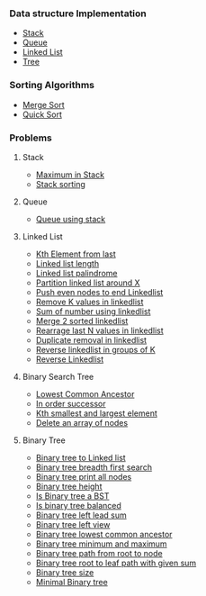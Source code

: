 ### Data structure Implementation
   * [Stack](https://github.com/abnair24/DSandAlgos/tree/master/src/main/java/com/abn/dsalgos/ds/stack)
   * [Queue](https://github.com/abnair24/DSandAlgos/tree/master/src/main/java/com/abn/dsalgos/ds/queue)
   * [Linked List](https://github.com/abnair24/DSandAlgos/tree/master/src/main/java/com/abn/dsalgos/ds/linkedList)
   * [Tree](https://github.com/abnair24/DSandAlgos/tree/master/src/main/java/com/abn/dsalgos/ds/binaryTree)
   
### Sorting Algorithms
   * [Merge Sort](https://github.com/abnair24/DSandAlgos/blob/master/src/main/java/com/abn/dsalgos/sortAlgos/MergeSort.java)
   * [Quick Sort](https://github.com/abnair24/DSandAlgos/blob/master/src/main/java/com/abn/dsalgos/sortAlgos/QuickSort.java)
   
### Problems
   1. Stack
        * [Maximum in Stack](https://github.com/abnair24/DSandAlgos/blob/master/src/main/java/com/abn/dsalgos/challenges/stack/MaxStack.java)
        * [Stack sorting](https://github.com/abnair24/DSandAlgos/blob/master/src/main/java/com/abn/dsalgos/challenges/stack/SortStack.java)
   
   2. Queue
        * [Queue using stack](https://github.com/abnair24/DSandAlgos/blob/master/src/main/java/com/abn/dsalgos/challenges/queue/QueueWithTwoStacks.java)
        
   3. Linked List
        * [Kth Element from last](https://github.com/abnair24/DSandAlgos/blob/master/src/main/java/com/abn/dsalgos/challenges/linkedList/KthFromLastLinkedList.java)
        * [Linked list length](https://github.com/abnair24/DSandAlgos/blob/master/src/main/java/com/abn/dsalgos/challenges/linkedList/LinkedListLength.java)
        * [Linked list palindrome](https://github.com/abnair24/DSandAlgos/blob/master/src/main/java/com/abn/dsalgos/challenges/linkedList/LinkedListPalindrome.java)
        * [Partition linked list around X](https://github.com/abnair24/DSandAlgos/blob/master/src/main/java/com/abn/dsalgos/challenges/linkedList/LinkedListPartitionAroundX.java)
        * [Push even nodes to end Linkedlist](https://github.com/abnair24/DSandAlgos/blob/master/src/main/java/com/abn/dsalgos/challenges/linkedList/LinkedListPushEvenNodesToEnd.java)
        * [Remove K values in linkedlist](https://github.com/abnair24/DSandAlgos/blob/master/src/main/java/com/abn/dsalgos/challenges/linkedList/LinkedListRemoveAllKvalue.java)
        * [Sum of number using linkedlist](https://github.com/abnair24/DSandAlgos/blob/master/src/main/java/com/abn/dsalgos/challenges/linkedList/LinkedListSum.java)
        * [Merge 2 sorted linkedlist](https://github.com/abnair24/DSandAlgos/blob/master/src/main/java/com/abn/dsalgos/challenges/linkedList/MergeSortedLinkedList.java)
        * [Rearrage last N values in linkedlist](https://github.com/abnair24/DSandAlgos/blob/master/src/main/java/com/abn/dsalgos/challenges/linkedList/RearrangeLastN.java)
        * [Duplicate removal in linkedlist](https://github.com/abnair24/DSandAlgos/blob/master/src/main/java/com/abn/dsalgos/challenges/linkedList/RemoveDuplicateLinkedList.java)
        * [Reverse linkedlist in groups of K](https://github.com/abnair24/DSandAlgos/blob/master/src/main/java/com/abn/dsalgos/challenges/linkedList/ReverseInKGroup.java)
        * [Reverse Linkedlist](https://github.com/abnair24/DSandAlgos/blob/master/src/main/java/com/abn/dsalgos/challenges/linkedList/ReverseLinkedListIterative.java)
        
   4. Binary Search Tree
        * [Lowest Common Ancestor](https://github.com/abnair24/DSandAlgos/blob/master/src/main/java/com/abn/dsalgos/challenges/BST/BinarySearchTreeLowestCommonAncestor.java)
        * [In order successor](https://github.com/abnair24/DSandAlgos/blob/master/src/main/java/com/abn/dsalgos/challenges/BST/InOrderSuccessor.java)
        * [Kth smallest and largest element](https://github.com/abnair24/DSandAlgos/blob/master/src/main/java/com/abn/dsalgos/challenges/BST/BinarySearchTreeKthSmallestLargest.java)
        * [Delete an array of nodes](https://github.com/abnair24/DSandAlgos/blob/master/src/main/java/com/abn/dsalgos/challenges/BST/BinarySearchTreeArrayOfNodesDeletion.java)
    
   5. Binary Tree
        * [Binary tree to Linked list](https://github.com/abnair24/DSandAlgos/blob/master/src/main/java/com/abn/dsalgos/challenges/binaryTree/BTtoLinkedListAtDepth.java)
        * [Binary tree breadth first search](https://github.com/abnair24/DSandAlgos/blob/master/src/main/java/com/abn/dsalgos/challenges/binaryTree/BinaryTreeBFS.java)
        * [Binary tree print all nodes](https://github.com/abnair24/DSandAlgos/blob/master/src/main/java/com/abn/dsalgos/challenges/binaryTree/BinaryTreeFullNodes.java)
        * [Binary tree height](https://github.com/abnair24/DSandAlgos/blob/master/src/main/java/com/abn/dsalgos/challenges/binaryTree/BinaryTreeHeight.java)
        * [Is Binary tree a BST](https://github.com/abnair24/DSandAlgos/blob/master/src/main/java/com/abn/dsalgos/challenges/binaryTree/BinaryTreeIsBST.java)
        * [Is binary tree balanced](https://github.com/abnair24/DSandAlgos/blob/master/src/main/java/com/abn/dsalgos/challenges/binaryTree/BinaryTreeIsBalanced.java)
        * [Binary tree left lead sum](https://github.com/abnair24/DSandAlgos/blob/master/src/main/java/com/abn/dsalgos/challenges/binaryTree/BinaryTreeLeftLeafSum.java)
        * [Binary tree left view](https://github.com/abnair24/DSandAlgos/blob/master/src/main/java/com/abn/dsalgos/challenges/binaryTree/BinaryTreeLeftView.java)
        * [Binary tree lowest common ancestor](https://github.com/abnair24/DSandAlgos/blob/master/src/main/java/com/abn/dsalgos/challenges/binaryTree/BinaryTreeLowestCommonAncestor.java)
        * [Binary tree minimum and maximum](https://github.com/abnair24/DSandAlgos/blob/master/src/main/java/com/abn/dsalgos/challenges/binaryTree/BinaryTreeMinMaxElement.java)
        * [Binary tree path from root to node](https://github.com/abnair24/DSandAlgos/blob/master/src/main/java/com/abn/dsalgos/challenges/binaryTree/BinaryTreePathFromRootToNode2.java)
        * [Binary tree root to leaf path with given sum](https://github.com/abnair24/DSandAlgos/blob/master/src/main/java/com/abn/dsalgos/challenges/binaryTree/BinaryTreeRootToLeafSumPath.java)
        * [Binary tree size](https://github.com/abnair24/DSandAlgos/blob/master/src/main/java/com/abn/dsalgos/challenges/binaryTree/BinaryTreeSize.java)
        * [Minimal Binary tree](https://github.com/abnair24/DSandAlgos/blob/master/src/main/java/com/abn/dsalgos/challenges/binaryTree/MinimalBST.java)